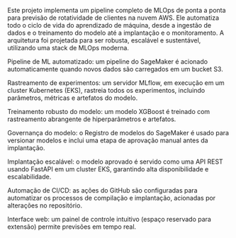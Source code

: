 Este projeto implementa um pipeline completo de MLOps de ponta a ponta para previsão de rotatividade de clientes na nuvem AWS. Ele automatiza todo o ciclo de vida do aprendizado de máquina, desde a ingestão de dados e o treinamento do modelo até a implantação e o monitoramento. A arquitetura foi projetada para ser robusta, escalável e sustentável, utilizando uma stack de MLOps moderna.



Pipeline de ML automatizado: um pipeline do SageMaker é acionado automaticamente quando novos dados são carregados em um bucket S3.

Rastreamento de experimentos: um servidor MLflow, em execução em um cluster Kubernetes (EKS), rastreia todos os experimentos, incluindo parâmetros, métricas e artefatos do modelo.

Treinamento robusto do modelo: um modelo XGBoost é treinado com rastreamento abrangente de hiperparâmetros e artefatos.

Governança do modelo: o Registro de modelos do SageMaker é usado para versionar modelos e inclui uma etapa de aprovação manual antes da implantação.

Implantação escalável: o modelo aprovado é servido como uma API REST usando FastAPI em um cluster EKS, garantindo alta disponibilidade e escalabilidade.

Automação de CI/CD: as ações do GitHub são configuradas para automatizar os processos de compilação e implantação, acionadas por alterações no repositório.

Interface web: um painel de controle intuitivo (espaço reservado para extensão) permite previsões em tempo real.